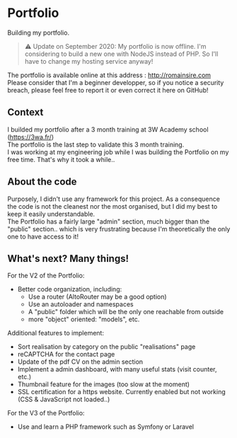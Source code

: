 # Portfolio
Building my portfolio.

> :warning: Update on September 2020: My portfolio is now offline. I'm considering to build a new one with NodeJS instead of PHP. So I'll have to change my hosting service anyway!

The portfolio is available online at this address : http://romainsire.com  
Please consider that I'm a beginner developper, so if you notice a security breach, please feel free to report it or even correct it here on GitHub!

## Context
I builded my portfolio after a 3 month training at 3W Academy school (https://3wa.fr/)  
The portfolio is the last step to validate this 3 month training.  
I was working at my engineering job while I was building the Portfolio on my free time. That's why it took a while..

## About the code
Purposely, I didn't use any framework for this project. As a consequence the code is not the cleanest nor the most organised, but I did my best to keep it easily understandable.  
The Portfolio has a fairly large "admin" section, much bigger than the "public" section.. which is very frustrating because I'm theoretically the only one to have access to it!

## What's next? Many things!  
For the V2 of the Portfolio:  
* Better code organization, including:
  - Use a router (AltoRouter may be a good option)  
  - Use an autoloader and namespaces  
  - A "public" folder which will be the only one reachable from outside  
  - more "object" oriented: "models", etc.  


Additional features to implement:
* Sort realisation by category on the public "realisations" page
* reCAPTCHA for the contact page
* Update of the pdf CV on the admin section
* Implement a admin dashboard, with many useful stats (visit counter, etc.)
* Thumbnail feature for the images (too slow at the moment)
* SSL certification for a https website. Currently enabled but not working (CSS & JavaScript not loaded..)

For the V3 of the Portfolio:
* Use and learn a PHP framework such as Symfony or Laravel
